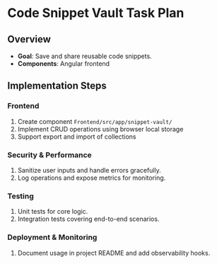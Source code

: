 # Code Snippet Vault Task Plan
## Overview
- **Goal**: Save and share reusable code snippets.
- **Components**: Angular frontend

## Implementation Steps
### Frontend
1. Create component `Frontend/src/app/snippet-vault/`
1. Implement CRUD operations using browser local storage
1. Support export and import of collections

### Security & Performance
1. Sanitize user inputs and handle errors gracefully.
2. Log operations and expose metrics for monitoring.

### Testing
1. Unit tests for core logic.
2. Integration tests covering end-to-end scenarios.

### Deployment & Monitoring
1. Document usage in project README and add observability hooks.
